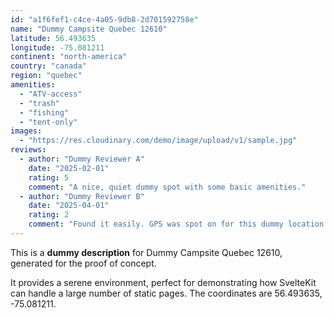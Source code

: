 ```yaml
---
id: "a1f6fef1-c4ce-4a05-9db8-2d701592758e"
name: "Dummy Campsite Quebec 12610"
latitude: 56.493635
longitude: -75.081211
continent: "north-america"
country: "canada"
region: "quebec"
amenities:
  - "ATV-access"
  - "trash"
  - "fishing"
  - "tent-only"
images:
  - "https://res.cloudinary.com/demo/image/upload/v1/sample.jpg"
reviews:
  - author: "Dummy Reviewer A"
    date: "2025-02-01"
    rating: 5
    comment: "A nice, quiet dummy spot with some basic amenities."
  - author: "Dummy Reviewer B"
    date: "2025-04-01"
    rating: 2
    comment: "Found it easily. GPS was spot on for this dummy location."
---
```


This is a **dummy description** for Dummy Campsite Quebec 12610, generated for the proof of concept.

It provides a serene environment, perfect for demonstrating how SvelteKit can handle a large number of static pages. The coordinates are 56.493635, -75.081211.
